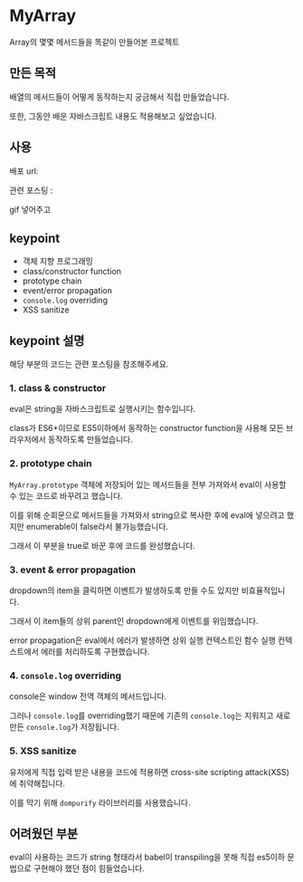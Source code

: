 # MyArray

Array의 몇몇 메서드들을 똑같이 만들어본 프로젝트

## 만든 목적

배열의 메서드들이 어떻게 동작하는지 궁금해서 직접 만들었습니다.

또한, 그동안 배운 자바스크립트 내용도 적용해보고 싶었습니다.

## 사용

배포 url:

관련 포스팅 :

gif 넣어주고

## keypoint

- 객체 지향 프로그래밍
- class/constructor function
- prototype chain
- event/error propagation
- `console.log` overriding
- XSS sanitize

## keypoint 설명

해당 부분의 코드는 관련 포스팅을 참조해주세요.

### 1. class & constructor

eval은 string을 자바스크립트로 실행시키는 함수입니다.

class가 ES6+이므로 ES5이하에서 동작하는 constructor function을 사용해 모든 브라우저에서 동작하도록 만들었습니다.

### 2. prototype chain

`MyArray.prototype` 객체에 저장되어 있는 메서드들을 전부 가져와서 eval이 사용할 수 있는 코드로 바꾸려고 했습니다.

이를 위해 순회문으로 메서드들을 가져와서 string으로 복사한 후에 eval에 넣으려고 했지만 enumerable이 false라서 불가능했습니다.

그래서 이 부분을 true로 바꾼 후에 코드를 완성했습니다.

### 3. event & error propagation

dropdown의 item을 클릭하면 이벤트가 발생하도록 만들 수도 있지만 비효율적입니다.

그래서 이 item들의 상위 parent인 dropdown에게 이벤트를 위임했습니다.

error propagation은 eval에서 에러가 발생하면 상위 실행 컨텍스트인 함수 실행 컨텍스트에서 에러를 처리하도록 구현했습니다.

### 4. `console.log` overriding

console은 window 전역 객체의 메서드입니다.

그러나 `console.log`를 overriding했기 때문에 기존의 `console.log`는 지워지고 새로 만든 `console.log`가 저장됩니다.

### 5. XSS sanitize

유저에게 직접 입력 받은 내용을 코드에 적용하면 cross-site scripting attack(XSS)에 취약해집니다.

이를 막기 위해 `dompurify` 라이브러리를 사용했습니다.

## 어려웠던 부분

eval이 사용하는 코드가 string 형태라서 babel이 transpiling을 못해 직접 es5이하 문법으로 구현해야 했던 점이 힘들었습니다.
